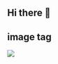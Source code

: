 ## Hi there 👋

<!--
**bhavith-30/bhavith-30** is a ✨ _special_ ✨ repository because its `README.md` (this file) appears on your GitHub profile.

Here are some ideas to get you started:

- 🔭 I’m currently working on ...
- 🌱 I’m currently learning ...
- 👯 I’m looking to collaborate on ...
- 🤔 I’m looking for help with ...
- 💬 Ask me about ...
- 📫 How to reach me: ...
- 😄 Pronouns: ...
- ⚡ Fun fact: ...
-->
## image tag
<img src="https://cdn.pixabay.com/animation/2024/08/31/14/03/14-03-03-630_512.gif">
